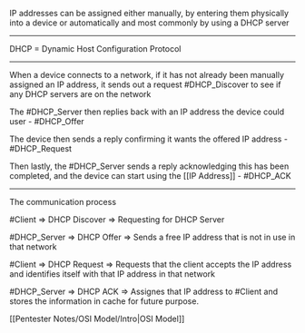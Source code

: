 
IP addresses can be assigned either manually, by entering them physically into a device or automatically and most commonly by using a DHCP server

---
DHCP = Dynamic Host Configuration Protocol

---
When a device connects to a network, if it has not already been manually assigned an IP address, it sends out a request #DHCP_Discover to see if any DHCP servers are on the network

The #DHCP_Server then replies back with an IP address the device could user - #DHCP_Offer

The device then sends a reply confirming it wants the offered IP address - #DHCP_Request

Then lastly, the #DHCP_Server sends a reply acknowledging this has been completed, and the device can start using the [[IP Address]] - #DHCP_ACK

---

The communication process

#Client  => DHCP Discover => Requesting for DHCP Server

#DHCP_Server  => DHCP Offer => Sends a free IP address that is not in use in that network

#Client => DHCP Request => Requests that the client accepts the IP address and identifies itself with that IP address in that network

#DHCP_Server  => DHCP ACK => Assignes that IP address to #Client and stores the information in cache for future purpose.

[[Pentester Notes/OSI Model/Intro|OSI Model]]
